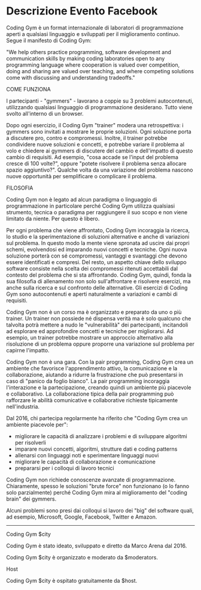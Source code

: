 # Descrizione Evento Facebook

Coding Gym è un format internazionale di laboratori di programmazione aperti a qualsiasi linguaggio e sviluppati per il miglioramento continuo. Segue il manifesto di Coding Gym:

"We help others practice programming, software development and communication skills by making coding laboratories open to any programming language where cooperation is valued over competition, doing and sharing are valued over teaching, and where competing solutions come with discussing and understanding tradeoffs."

COME FUNZIONA

I partecipanti - "gymmers" - lavorano a coppie su 3 problemi autocontenuti, utilizzando qualsiasi linguaggio di programmazione desiderano. Tutto viene svolto all'interno di un browser.

Dopo ogni esercizio, il Coding Gym "trainer" modera una retrospettiva: i gymmers sono invitati a mostrare le proprie soluzioni. Ogni soluzione porta a discutere pro, contro e compromessi. Inoltre, il trainer potrebbe condividere nuove soluzioni e concetti, e potrebbe variare il problema al volo e chiedere ai gymmers di discutere del cambio e dell'impatto di questo cambio di requisiti. Ad esempio, "cosa accade se l'input del problema cresce di 100 volte?", oppure "potete risolvere il problema senza allocare spazio aggiuntivo?". Qualche volta da una variazione del problema nascono nuove opportunità per semplificare o complicare il problema.

FILOSOFIA

Coding Gym non è legato ad alcun paradigma o linguaggio di programmazione in particolare perché Coding Gym utilizza qualsiasi strumento, tecnica o paradigma per raggiungere il suo scopo e non viene limitato da niente. Per questo è libero.

Per ogni problema che viene affrontato, Coding Gym incoraggia la ricerca, lo studio e la sperimentazione di soluzioni alternative e anche di variazioni sul problema. In questo modo la mente viene spronata ad uscire dai propri schemi, evolvendosi ed imparando nuovi concetti e tecniche. Ogni nuova soluzione porterà con sé compromessi, vantaggi e svantaggi che devono essere identificati e compresi. Del resto, un aspetto chiave dello sviluppo software consiste nella scelta dei compromessi ritenuti accettabili dal contesto del problema che si sta affrontando. Coding Gym, quindi, fonda la sua filosofia di allenamento non solo sull'affrontare e risolvere esercizi, ma anche sulla ricerca e sul confronto delle alternative. Gli esercizi di Coding Gym sono autocontenuti e aperti naturalmente a variazioni e cambi di requisiti.

Coding Gym non è un corso ma è organizzato e preparato da uno o più trainer. Un trainer non possiede né dispensa verità ma è solo qualcuno che talvolta potrà mettere a nudo le "vulnerabilità" dei partecipanti, incitandoli ad esplorare ed approfondire concetti e tecniche per migliorarsi. Ad esempio, un trainer potrebbe mostrare un approccio alternativo alla risoluzione di un problema oppure proporre una variazione sul problema per capirne l'impatto.

Coding Gym non è una gara. Con la pair programming, Coding Gym crea un ambiente che favorisce l'apprendimento attivo, la comunicazione e la collaborazione, aiutando a ridurre la frustrazione che può presentarsi in caso di "panico da foglio bianco". La pair programming incoraggia l'interazione e la partecipazione, creando quindi un ambiente più piacevole e collaborativo. La collaborazione tipica della pair programming può rafforzare le abilità comunicative e collaborative richieste tipicamente nell'industria.

Dal 2016, chi partecipa regolarmente ha riferito che "Coding Gym crea un ambiente piacevole per":
- migliorare le capacità di analizzare i problemi e di sviluppare algoritmi per risolverli
- imparare nuovi concetti, algoritmi, strutture dati e coding patterns
- allenarsi con linguaggi noti e sperimentare linguaggi nuovi
- migliorare le capacità di collaborazione e comunicazione
- prepararsi per i colloqui di lavoro tecnici

Coding Gym non richiede conoscenze avanzate di programmazione. Chiaramente, spesso le soluzioni "brute force" non funzionano (o lo fanno solo parzialmente) perché Coding Gym mira al miglioramento del "coding brain" dei gymmers.

Alcuni problemi sono presi dai colloqui si lavoro dei "big" del software quali, ad esempio, Microsoft, Google, Facebook, Twitter e Amazon.

------------------
Coding Gym $city

Coding Gym è stato ideato, sviluppato e diretto da Marco Arena dal 2016.

Coding Gym $city è organizzato e moderato da $moderators.

Host

Coding Gym $city è ospitato gratuitamente da $host.
